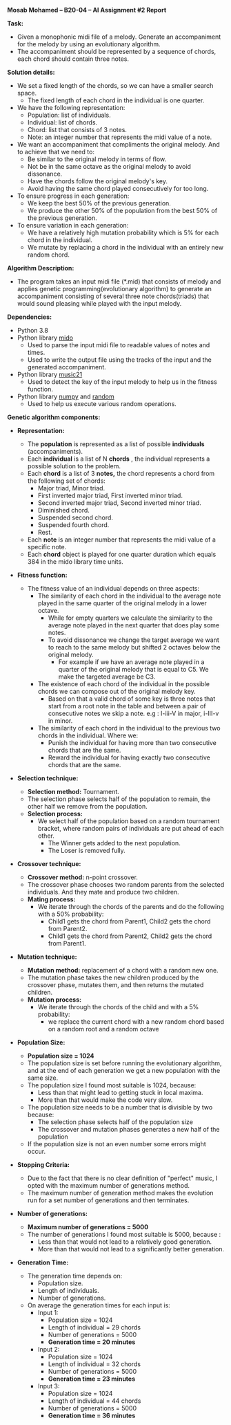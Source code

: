 **Mosab Mohamed – B20-04 – AI Assignment #2 Report**

**Task:**
- Given a monophonic midi file of a melody. Generate an accompaniment for the melody by using an evolutionary algorithm.
- The accompaniment should be represented by a sequence of chords, each chord should contain three notes.

**Solution details:**
- We set a fixed length of the chords, so we can have a smaller search space.
  - The fixed length of each chord in the individual is one quarter.
- We have the following representation:
  - Population: list of individuals.
  - Individual: list of chords.
  - Chord: list that consists of 3 notes.
  - Note: an integer number that represents the midi value of a note.
- We want an accompaniment that compliments the original melody. And to achieve that we need to:
  - Be similar to the original melody in terms of flow.
  - Not be in the same octave as the original melody to avoid dissonance.
  - Have the chords follow the original melody's key.
  - Avoid having the same chord played consecutively for too long.
- To ensure progress in each generation:
  - We keep the best 50% of the previous generation.
  - We produce the other 50% of the population from the best 50% of the previous generation.
- To ensure variation in each generation:
  - We have a relatively high mutation probability which is 5% for each chord in the individual.
  - We mutate by replacing a chord in the individual with an entirely new random chord.

**Algorithm Description:**
- The program takes an input midi file (\*.mid) that consists of melody and applies genetic programming(evolutionary algorithm) to generate an accompaniment consisting of several three note chords(triads) that would sound pleasing while played with the input melody.

**Dependencies:**
- Python 3.8
- Python library [mido](https://github.com/mido/mido)
  - Used to parse the input midi file to readable values of notes and times.
  - Used to write the output file using the tracks of the input and the generated accompaniment.
- Python library [music21](https://github.com/cuthbertLab/music21)
  - Used to detect the key of the input melody to help us in the fitness function.
- Python library [numpy](https://github.com/numpy/numpy) and [random](https://docs.python.org/3/library/random.html)
  - Used to help us execute various random operations.

**Genetic algorithm components:**
- **Representation:**
  - The **population** is represented as a list of possible **individuals** (accompaniments).
  - Each **individual** is a list of N **chords** , the individual represents a possible solution to the problem.
  - Each **chord** is a list of 3 **notes,** the chord represents a chord from the following set of chords:
    - Major triad, Minor triad.
    - First inverted major triad, First inverted minor triad.
    - Second inverted major triad, Second inverted minor triad.
    - Diminished chord.
    - Suspended second chord.
    - Suspended fourth chord.
    - Rest.
  - Each **note** is an integer number that represents the midi value of a specific note.
  - Each **chord** object is played for one quarter duration which equals 384 in the mido library time units.

- **Fitness function:**
  - The fitness value of an individual depends on three aspects:
    - The similarity of each chord in the individual to the average note played in the same quarter of the original melody in a lower octave.
      - While for empty quarters we calculate the similarity to the average note played in the next quarter that does play some notes.
      - To avoid dissonance we change the target average we want to reach to the same melody but shifted 2 octaves below the original melody.
        - For example if we have an average note played in a quarter of the original melody that is equal to C5.
 We make the targeted average be C3.
    - The existence of each chord of the individual in the possible chords we can compose out of the original melody key.
      - Based on  that a valid chord of some key is three notes that start from a root note in the table and between a pair of consecutive notes we skip a note.
    e.g : I-iii-V in major, i-III-v in minor.
    - The similarity of each chord in the individual to the previous two chords in the individual. Where we:
      - Punish the individual for having more than two consecutive chords that are the same.
      - Reward the individual for having exactly two consecutive chords that are the same.

- **Selection technique:**
  - **Selection method:** Tournament.
  - The selection phase selects half of the population to remain, the other half we remove from the population.
  - **Selection process:**
    - We select half of the population based on a random tournament bracket, where random pairs of individuals are put ahead of each other.
      - The Winner gets added to the next population.
      - The Loser is removed fully.

- **Crossover technique:**
  - **Crossover method:** n-point crossover.
  - The crossover phase chooses two random parents from the selected individuals. And they mate and produce two children.
  - **Mating process:**
    - We iterate through the chords of the parents and do the following with a 50% probability:
      - Child1 gets the chord from Parent1,
 Child2 gets the chord from Parent2.
      - Child1 gets the chord from Parent2,
 Child2 gets the chord from Parent1.

- **Mutation technique:**
  - **Mutation method:** replacement of a chord with a random new one.
  - The mutation phase takes the new children produced by the crossover phase, mutates them, and then returns the mutated children.
  - **Mutation process:**
    - We iterate through the chords of the child and with a 5% probability:
      - we replace the current chord with a new random chord based on a random root and a random octave

- **Population Size:**
  - **Population size = 1024**
  - The population size is set before running the evolutionary algorithm, and at the end of each generation we get a new population with the same size.
  - The population size I found most suitable is 1024, because:
    - Less than that might lead to getting stuck in local maxima.
    - More than that would make the code very slow.
  - The population size needs to be a number that is divisible by two because:
    - The selection phase selects half of the population size
    - The crossover and mutation phases generates a new half of the population
  - If the population size is not an even number some errors might occur.

- **Stopping Criteria:**
  - Due to the fact that there is no clear definition of "perfect" music, I opted with the maximum number of generations method.
  - The maximum number of generation method makes the evolution run for a set number of generations and then terminates.

- **Number of generations:**
  - **Maximum number of generations = 5000**
  - The number of generations I found most suitable is 5000, because :
    - Less than that would not lead to a relatively good generation.
    - More than that would not lead to a significantly better generation.

- **Generation Time:**
  - The generation time depends on:
    - Population size.
    - Length of individuals.
    - Number of generations.
  - On average the generation times for each input is:
    - Input 1:
      - Population size = 1024
      - Length of individual = 29 chords
      - Number of generations = 5000
      - **Generation time = 20 minutes**
    - Input 2:
      - Population size = 1024
      - Length of individual = 32 chords
      - Number of generations = 5000
      - **Generation time = 23 minutes**
    - Input 3:
      - Population size = 1024
      - Length of individual = 44 chords
      - Number of generations = 5000
      - **Generation time = 36 minutes**

